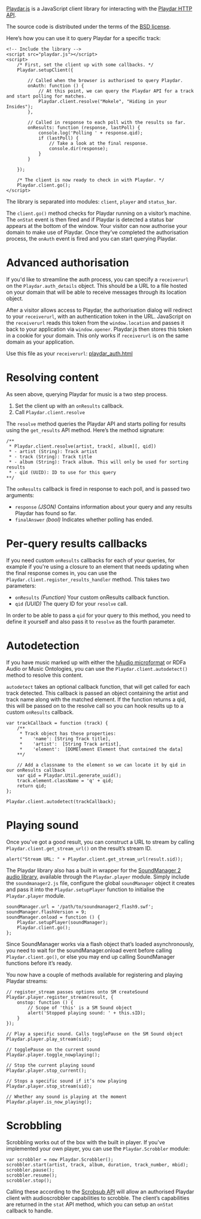 [Playdar.js](http://www.playdarjs.org/) is a JavaScript client library for interacting with the [Playdar HTTP API](http://www.playdar.org/api.html).

The source code is distributed under the terms of the [BSD license](http://www.playdarjs.org/LICENSE).

Here’s how you can use it to query Playdar for a specific track:

    <!-- Include the library -->
    <script src="playdar.js"></script>
    <script>
        /* First, set the client up with some callbacks. */
        Playdar.setupClient({
            
            // Called when the browser is authorised to query Playdar.
            onAuth: function () {
                // At this point, we can query the Playdar API for a track and start polling for matches.
                Playdar.client.resolve("Mokele", "Hiding in your Insides");
            },
            
            // Called in response to each poll with the results so far.
            onResults: function (response, lastPoll) {
                console.log('Polling ' + response.qid);
                if (lastPoll) {
                    // Take a look at the final response.
                    console.dir(response);
                }
            }
            
        });
        
        /* The client is now ready to check in with Playdar. */
        Playdar.client.go();
    </script>

The library is separated into modules: `client`, `player` and `status_bar`.

The `client.go()` method checks for Playdar running on a visitor’s machine. The `onStat` event is then fired and if Playdar is detected a status bar appears at the bottom of the window. Your visitor can now authorise your domain to make use of Playdar. Once they’ve completed the authorisation process, the `onAuth` event is fired and you can start querying Playdar.

Advanced authorisation
======================

If you'd like to streamline the auth process, you can specify a `receiverurl` on the `Playdar.auth_details` object. This should be a URL to a file hosted on your domain that will be able to receive messages through its location object.

After a visitor allows access to Playdar, the authorisation dialog will redirect to your `receiverurl`, with an authentication token in the URL. JavaScript on the `receiverurl` reads this token from the `window.location` and passes it back to your application via `window.opener`. Playdar.js then stores this token in a cookie for your domain. This only works if `receiverurl` is on the same domain as your application.

Use this file as your `receiverurl`: [playdar_auth.html](http://www.playdarjs.org/playdar_auth.html)

Resolving content
=================

As seen above, querying Playdar for music is a two step process.

1. Set the client up with an `onResults` callback.
2. Call `Playdar.client.resolve`

The `resolve` method queries the Playdar API and starts polling for results using the `get_results` API method. Here’s the method signature:

    /**
     * Playdar.client.resolve(artist, track[, album][, qid])
     * - artist (String): Track artist
     * - track (String): Track title
     * - album (String): Track album. This will only be used for sorting results
     * - qid (UUID): ID to use for this query
    **/

The `onResults` callback is fired in response to each poll, and is passed two arguments:

* `response` *(JSON)* Contains information about your query and any results Playdar has found so far.
* `finalAnswer` *(bool)* Indicates whether polling has ended.

Per-query results callbacks
===========================

If you need custom `onResults` callbacks for each of your queries, for example if you're using a closure to an element that needs updating when the final response comes in, you can use the `Playdar.client.register_results_handler` method. This takes two parameters:

* `onResults` *(Function)* Your custom onResults callback function.
* `qid` *(UUID)* The query ID for your `resolve` call.

In order to be able to pass a `qid` for your query to this method, you need to define it yourself and also pass it to `resolve` as the fourth parameter.

Autodetection
=============

If you have music marked up with either the [hAudio microformat](http://microformats.org/wiki/haudio) or RDFa Audio or Music Ontologies, you can use the `Playdar.client.autodetect()` method to resolve this content.

`autodetect` takes an optional callback function, that will get called for each track detected. This callback is passed an object containing the artist and track name along with the matched element. If the function returns a qid, this will be passed on to the resolve call so you can hook results up to a custom `onResults` callback.

    var trackCallback = function (track) {
        /**
         * Track object has these properties:
         *    'name': [String Track title],
         *    'artist':  [String Track artist],
         *    'element':  [DOMElement Element that contained the data]
        **/
        
        // Add a classname to the element so we can locate it by qid in our onResults callback
        var qid = Playdar.Util.generate_uuid();
        track.element.className = 'q' + qid;
        return qid;
    };
    
    Playdar.client.autodetect(trackCallback);

Playing sound
=============

Once you've got a good result, you can construct a URL to stream by calling `Playdar.client.get_stream_url()` on the result’s stream ID.

    alert("Stream URL: " + Playdar.client.get_stream_url(result.sid));

The Playdar library also has a built in wrapper for the [SoundManager 2 audio library](http://www.schillmania.com/projects/soundmanager2/), available through the `Playdar.player` module. Simply include the `soundmanager2.js` file, configure the global `soundManager` object it creates and pass it into the `Playdar.setupPlayer` function to initialise the `Playdar.player` module.

    soundManager.url = '/path/to/soundmanager2_flash9.swf';
    soundManager.flashVersion = 9;
    soundManager.onload = function () {
        Playdar.setupPlayer(soundManager);
        Playdar.client.go();
    };

Since SoundManager works via a flash object that’s loaded asynchronously, you need to wait for the soundManager.onload event before calling `Playdar.client.go()`, or else you may end up calling SoundManager functions before it’s ready.

You now have a couple of methods available for registering and playing Playdar streams:

    // register_stream passes options onto SM createSound
    Playdar.player.register_stream(result, {
        onstop: function () {
            // Scope of 'this' is a SM Sound object
            alert('Stopped playing sound: ' + this.sID);
        }
    });
    
    // Play a specific sound. Calls togglePause on the SM Sound object
    Playdar.player.play_stream(sid);
    
    // togglePause on the current sound
    Playdar.player.toggle_nowplaying();
    
    // Stop the current playing sound
    Playdar.player.stop_current();
    
    // Stops a specific sound if it’s now playing
    Playdar.player.stop_stream(sid);
    
    // Whether any sound is playing at the moment
    Playdar.player.is_now_playing();

Scrobbling
==========

Scrobbling works out of the box with the built in player. If you've implemented your own player, you can use the `Playdar.Scrobbler` module:

    var scrobbler = new Playdar.Scrobbler();
    scrobbler.start(artist, track, album, duration, track_number, mbid);
    scrobbler.pause();
    scrobbler.resume();
    scrobbler.stop();

Calling these according to the [Scrobsub API](http://www.audioscrobbler.net/development/scrobsub/docs/html/class_scrob_submitter.html) will allow an authorised Playdar client with audioscrobbler capabilities to scrobble. The client’s capabilities are returned in the `stat` API method, which you can setup an `onStat` callback to handle.